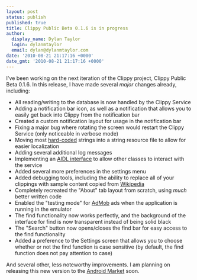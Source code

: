 ```yaml
---
layout: post
status: publish
published: true
title: Clippy Public Beta 0.1.6 is in progress
author:
  display_name: Dylan Taylor
  login: dylanmtaylor
  email: dylan@dylanmtaylor.com
date: '2010-08-21 21:17:16 +0000'
date_gmt: '2010-08-21 21:17:16 +0000'
---
```

<p>I've been working on the next iteration of the Clippy project, Clippy Public Beta 0.1.6. In this release, I have made several <em>major</em> changes already, including:</p>
<ul>
<li>All reading/writing to the database is now handled by the Clippy Service</li>
<li>Adding a notification bar icon, as well as a notification that allows you to easily get back into Clippy from the notification bar</li>
<li>Created a custom notification layout for usage in the notification bar</li>
<li>Fixing a major bug where rotating the screen would restart the Clippy Service (only noticeable in verbose mode)</li>
<li>Moving most <a class="zem_slink" title="Hard coding" rel="wikipedia" href="http://en.wikipedia.org/wiki/Hard_coding">hard-coded</a> strings into a string resource file to allow for easier localization</li>
<li>Adding several additional log messages</li>
<li>Implementing an <a href="http://developer.android.com/guide/developing/tools/aidl.html">AIDL interface</a> to allow other classes to interact with the service</li>
<li>Added several more preferences in the settings menu</li>
<li>Added debugging tools, including the ability to replace all of your clippings with sample content copied from <a class="zem_slink" title="Wikipedia" rel="homepage" href="http://www.wikipedia.org">Wikipedia</a></li>
<li>Completely recreated the "About" tab layout from scratch, using <em>much</em> better written code</li>
<li>Enabled the "testing mode" for <a class="zem_slink" title="AdMob" rel="homepage" href="http://www.admob.com">AdMob</a> ads when the application is running in the emulator</li>
<li>The find functionality now works perfectly, and the background of the interface for find is now transparent instead of being solid black</li>
<li>The "Search" button now opens/closes the find bar for easy access to the find functionality</li>
<li>Added a preference to the Settings screen that allows you to choose whether or not the find function is case sensitive (by default, the find function does not pay attention to case)</li>
</ul>
<p>And several other, less noteworthy improvements. I am planning on releasing this new version to the <a class="zem_slink" title="Android Market" rel="homepage" href="http://www.android.com/market/">Android Market</a> soon.</p>
